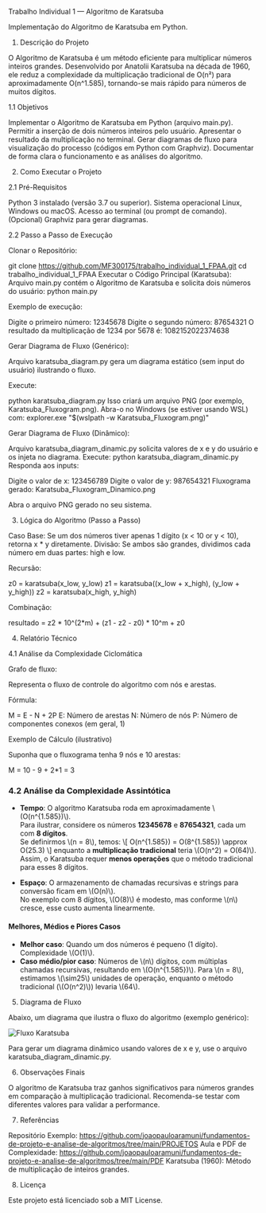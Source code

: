 Trabalho Individual 1 — Algoritmo de Karatsuba

Implementação do Algoritmo de Karatsuba em Python.

1. Descrição do Projeto

O Algoritmo de Karatsuba é um método eficiente para multiplicar números inteiros grandes. Desenvolvido por Anatolii Karatsuba na década de 1960, ele reduz a complexidade da multiplicação tradicional de O(n²) para aproximadamente O(n^1.585), tornando-se mais rápido para números de muitos dígitos.

1.1 Objetivos

Implementar o Algoritmo de Karatsuba em Python (arquivo main.py).
Permitir a inserção de dois números inteiros pelo usuário.
Apresentar o resultado da multiplicação no terminal.
Gerar diagramas de fluxo para visualização do processo (códigos em Python com Graphviz).
Documentar de forma clara o funcionamento e as análises do algoritmo.

2. Como Executar o Projeto

2.1 Pré-Requisitos

Python 3 instalado (versão 3.7 ou superior).
Sistema operacional Linux, Windows ou macOS.
Acesso ao terminal (ou prompt de comando).
(Opcional) Graphviz para gerar diagramas.

2.2 Passo a Passo de Execução

Clonar o Repositório:

git clone https://github.com/MF300175/trabalho_individual_1_FPAA.git
cd trabalho_individual_1_FPAA
Executar o Código Principal (Karatsuba):
Arquivo main.py contém o Algoritmo de Karatsuba e solicita dois números do usuário:
python main.py

Exemplo de execução:

Digite o primeiro número: 12345678
Digite o segundo número: 87654321
O resultado da multiplicação de 1234 por 5678 é: 1082152022374638

Gerar Diagrama de Fluxo (Genérico):

Arquivo karatsuba_diagram.py gera um diagrama estático (sem input do usuário) ilustrando o fluxo.

Execute:

python karatsuba_diagram.py
Isso criará um arquivo PNG (por exemplo, Karatsuba_Fluxogram.png).
Abra-o no Windows (se estiver usando WSL) com:
explorer.exe "$(wslpath -w Karatsuba_Fluxogram.png)"

Gerar Diagrama de Fluxo (Dinâmico):

Arquivo karatsuba_diagram_dinamic.py solicita valores de x e y do usuário e os injeta no diagrama.
Execute:
python karatsuba_diagram_dinamic.py
Responda aos inputs:

Digite o valor de x: 123456789
Digite o valor de y: 987654321
Fluxograma gerado: Karatsuba_Fluxogram_Dinamico.png

Abra o arquivo PNG gerado no seu sistema.

3. Lógica do Algoritmo (Passo a Passo)

Caso Base: Se um dos números tiver apenas 1 dígito (x < 10 or y < 10), retorna x * y diretamente.
Divisão: Se ambos são grandes, dividimos cada número em duas partes: high e low.

Recursão:

z0 = karatsuba(x_low, y_low)
z1 = karatsuba((x_low + x_high), (y_low + y_high))
z2 = karatsuba(x_high, y_high)

Combinação:

resultado = z2 * 10^(2*m) + (z1 - z2 - z0) * 10^m + z0

4. Relatório Técnico

4.1 Análise da Complexidade Ciclomática

Grafo de fluxo:

Representa o fluxo de controle do algoritmo com nós e arestas.

Fórmula:

M = E - N + 2P
E: Número de arestas
N: Número de nós
P: Número de componentes conexos (em geral, 1)

Exemplo de Cálculo (ilustrativo)

Suponha que o fluxograma tenha 9 nós e 10 arestas:

M = 10 - 9 + 2*1 = 3

### 4.2 Análise da Complexidade Assintótica

- **Tempo**: O algoritmo Karatsuba roda em aproximadamente \\(O(n^{1.585})\\).  
  Para ilustrar, considere os números **12345678** e **87654321**, cada um com **8 dígitos**.  
  Se definirmos \\(n = 8\\), temos:
  \\[
    O(n^{1.585}) = O(8^{1.585}) \\approx O(25.3)
  \\]
  enquanto a **multiplicação tradicional** teria \\(O(n^2) = O(64)\\).  
  Assim, o Karatsuba requer **menos operações** que o método tradicional para esses 8 dígitos.

- **Espaço**: O armazenamento de chamadas recursivas e strings para conversão ficam em \\(O(n)\\).  
  No exemplo com 8 dígitos, \\(O(8)\\) é modesto, mas conforme \\(n\\) cresce, esse custo aumenta linearmente.

#### Melhores, Médios e Piores Casos

- **Melhor caso**: Quando um dos números é pequeno (1 dígito). Complexidade \\(O(1)\\).  
- **Caso médio/pior caso**: Números de \\(n\\) dígitos, com múltiplas chamadas recursivas, resultando em \\(O(n^{1.585})\\). Para \\(n = 8\\), estimamos \\(\\sim25\\) unidades de operação, enquanto o método tradicional (\\(O(n^2)\\)) levaria \\(64\\).

5. Diagrama de Fluxo

Abaixo, um diagrama que ilustra o fluxo do algoritmo (exemplo genérico):

![Fluxo Karatsuba](./Karatsuba_Fluxogram.png)

Para gerar um diagrama dinâmico usando valores de x e y, use o arquivo karatsuba_diagram_dinamic.py.

6. Observações Finais

O algoritmo de Karatsuba traz ganhos significativos para números grandes em comparação à multiplicação tradicional.
Recomenda-se testar com diferentes valores para validar a performance.

7. Referências

Repositório Exemplo: https://github.com/joaopauloaramuni/fundamentos-de-projeto-e-analise-de-algoritmos/tree/main/PROJETOS
Aula e PDF de Complexidade: https://github.com/joaopauloaramuni/fundamentos-de-projeto-e-analise-de-algoritmos/tree/main/PDF
Karatsuba (1960): Método de multiplicação de inteiros grandes.

8. Licença

Este projeto está licenciado sob a MIT License.